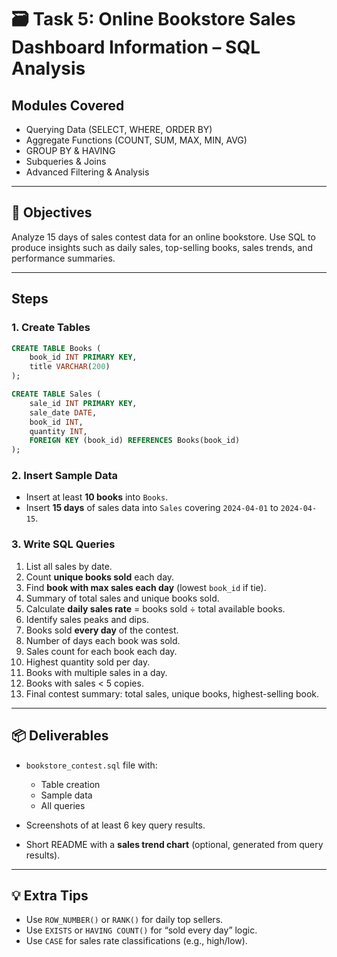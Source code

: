 # 🗃️ Task 5: Online Bookstore Sales Dashboard Information – SQL Analysis

## Modules Covered

* Querying Data (SELECT, WHERE, ORDER BY)
* Aggregate Functions (COUNT, SUM, MAX, MIN, AVG)
* GROUP BY & HAVING
* Subqueries & Joins
* Advanced Filtering & Analysis

---

## 🎯 Objectives

Analyze 15 days of sales contest data for an online bookstore. Use SQL to produce insights such as daily sales, top-selling books, sales trends, and performance summaries.

---

## Steps

### **1. Create Tables**

```sql
CREATE TABLE Books (
    book_id INT PRIMARY KEY,
    title VARCHAR(200)
);

CREATE TABLE Sales (
    sale_id INT PRIMARY KEY,
    sale_date DATE,
    book_id INT,
    quantity INT,
    FOREIGN KEY (book_id) REFERENCES Books(book_id)
);
```

### **2. Insert Sample Data**

* Insert at least **10 books** into `Books`.
* Insert **15 days** of sales data into `Sales` covering `2024-04-01` to `2024-04-15`.

### **3. Write SQL Queries**

1. List all sales by date.
2. Count **unique books sold** each day.
3. Find **book with max sales each day** (lowest `book_id` if tie).
4. Summary of total sales and unique books sold.
5. Calculate **daily sales rate** = books sold ÷ total available books.
6. Identify sales peaks and dips.
7. Books sold **every day** of the contest.
8. Number of days each book was sold.
9. Sales count for each book each day.
10. Highest quantity sold per day.
11. Books with multiple sales in a day.
12. Books with sales < 5 copies.
13. Final contest summary: total sales, unique books, highest-selling book.

---

## 📦 Deliverables

* `bookstore_contest.sql` file with:

  * Table creation
  * Sample data
  * All queries
* Screenshots of at least 6 key query results.
* Short README with a **sales trend chart** (optional, generated from query results).

---

## 💡 Extra Tips

* Use `ROW_NUMBER()` or `RANK()` for daily top sellers.
* Use `EXISTS` or `HAVING COUNT()` for “sold every day” logic.
* Use `CASE` for sales rate classifications (e.g., high/low).
